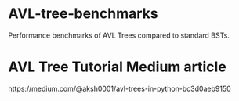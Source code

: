 # AVL-tree-benchmarks
Performance benchmarks of AVL Trees compared to standard BSTs.

<h1>AVL Tree Tutorial Medium article</h1>
https://medium.com/@aksh0001/avl-trees-in-python-bc3d0aeb9150
